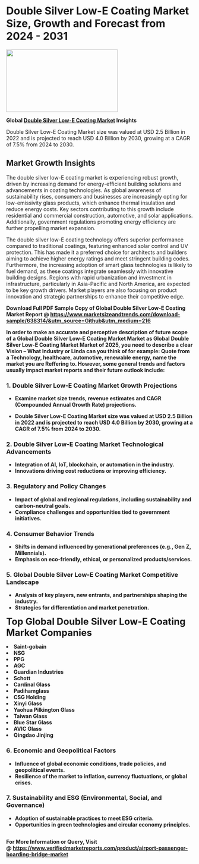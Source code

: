 <H1>Double Silver Low-E Coating Market Size, Growth and Forecast from 2024 - 2031</H1><img class="aligncenter size-medium wp-image-584254" src="https://thirdeyenews.in/wp-content/uploads/2024/09/Global-Market-Research-300x168.jpeg" alt="" width="300" height="168" /><p><strong>Global&nbsp;<a href="https://www.marketsizeandtrends.com/download-sample/638314/&amp;utm_source=Github&utm_medium=216">Double Silver Low-E Coating Market</a> Insights</strong></p><p>Double Silver Low-E Coating Market size was valued at USD 2.5 Billion in 2022 and is projected to reach USD 4.0 Billion by 2030, growing at a CAGR of 7.5% from 2024 to 2030.</p><p><h2>Market Growth Insights</h2> <p>The double silver low-E coating market is experiencing robust growth, driven by increasing demand for energy-efficient building solutions and advancements in coating technologies. As global awareness of sustainability rises, consumers and businesses are increasingly opting for low-emissivity glass products, which enhance thermal insulation and reduce energy costs. Key sectors contributing to this growth include residential and commercial construction, automotive, and solar applications. Additionally, government regulations promoting energy efficiency are further propelling market expansion.</p> <p><strong></strong></p> <p>The double silver low-E coating technology offers superior performance compared to traditional coatings, featuring enhanced solar control and UV protection. This has made it a preferred choice for architects and builders aiming to achieve higher energy ratings and meet stringent building codes. Furthermore, the increasing adoption of smart glass technologies is likely to fuel demand, as these coatings integrate seamlessly with innovative building designs. Regions with rapid urbanization and investment in infrastructure, particularly in Asia-Pacific and North America, are expected to be key growth drivers. Market players are also focusing on product innovation and strategic partnerships to enhance their competitive edge.</p> <p><strong></p><p><span class=""><strong>Download Full PDF Sample Copy of Global Double Silver Low-E Coating Market Report</strong> @ <a href="https://www.marketsizeandtrends.com/download-sample/638314/&amp;utm_source=Github&utm_medium=216" target="_blank">https://www.marketsizeandtrends.com/download-sample/638314/&amp;utm_source=Github&utm_medium=216</a></span></p><p>In order to make an accurate and perceptive description of future scope of a Global&nbsp;Double Silver Low-E Coating Market Market as Global&nbsp;Double Silver Low-E Coating Market Market of 2025, you need to describe a clear Vision &ndash; What Industry or Linda can you think of for example: Quote from a Technology, healthcare, automotive, renewable energy, name the market you are Reffering to. However, some general trends and factors usually impact market reports and their future outlook include:</p><h3>1.&nbsp;<strong>Double Silver Low-E Coating Market Growth Projections</strong></h3><ul><li>Examine market size trends, revenue estimates and CAGR (Compounded Annual Growth Rate) projections.</li><li><p>Double Silver Low-E Coating Market size was valued at USD 2.5 Billion in 2022 and is projected to reach USD 4.0 Billion by 2030, growing at a CAGR of 7.5% from 2024 to 2030.</p></li></ul><h3>2.&nbsp;<strong>Double Silver Low-E Coating Market Technological Advancements</strong></h3><ul><li>Integration of AI, IoT, blockchain, or automation in the industry.</li><li>Innovations driving cost reductions or improving efficiency.</li></ul><h3>3.&nbsp;<strong>Regulatory and Policy Changes</strong></h3><ul><li>Impact of global and regional regulations, including sustainability and carbon-neutral goals.</li><li>Compliance challenges and opportunities tied to government initiatives.</li></ul><h3>4.&nbsp;<strong>Consumer Behavior Trends</strong></h3><ul><li>Shifts in demand influenced by generational preferences (e.g., Gen Z, Millennials).</li><li>Emphasis on eco-friendly, ethical, or personalized products/services.</li></ul><h3>5.&nbsp;<strong>Global Double Silver Low-E Coating Market Competitive Landscape</strong></h3><ul><li>Analysis of key players, new entrants, and partnerships shaping the industry.</li><li>Strategies for differentiation and market penetration.</li></ul><p data-pm-slice="1 1 []"><span style="color: inherit; font-family: inherit; font-size: 25px;">Top Global Double Silver Low-E Coating Market Companies</span></p><div class="" data-test-id=""><p><li>Saint-gobain</li><li> NSG</li><li> PPG</li><li> AGC</li><li> Guardian Industries</li><li> Schott</li><li> Cardinal Glass</li><li> Padihamglass</li><li> CSG Holding</li><li> Xinyi Glass</li><li> Yaohua Pilkington Glass</li><li> Taiwan Glass</li><li> Blue Star Glass</li><li> AVIC Glass</li><li> Qingdao Jinjing</li></p></div><h3>6.&nbsp;<strong>Economic and Geopolitical Factors</strong></h3><ul><li>Influence of global economic conditions, trade policies, and geopolitical events.</li><li>Resilience of the market to inflation, currency fluctuations, or global crises.</li></ul><h3>7.&nbsp;<strong>Sustainability and ESG (Environmental, Social, and Governance)</strong></h3><ul><li>Adoption of sustainable practices to meet ESG criteria.</li><li>Opportunities in green technologies and circular economy principles.</li></ul><h2><strong style="font-size: 14px;">For More Information or Query, Visit @&nbsp;</strong><a style="background-color: #ffffff; font-size: 14px;" href="https://www.marketsizeandtrends.com/report/double-silver-low-e-coating-market/" target="_blank">https://www.verifiedmarketreports.com/product/airport-passenger-boarding-bridge-market</a></h2>
